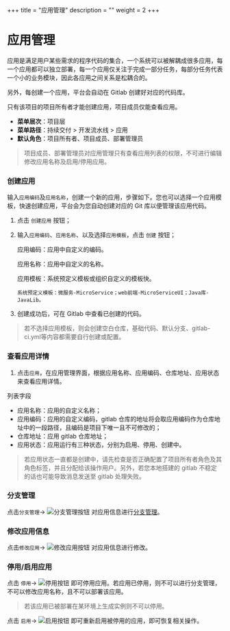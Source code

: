 ﻿+++
title = "应用管理"
description = ""
weight = 2
+++

# 应用管理
 
应用是满足用户某些需求的程序代码的集合，一个系统可以被解耦成很多应用，每一个应用都可以独立部署，每一个应用仅关注于完成一部分任务，每部分任务代表一个小的业务模块，因此各应用之间关系是松耦合的。

另外，每创建一个应用，平台会自动在 Gitlab 创建好对应的代码库。

只有该项目的项目所有者才能创建应用，项目成员仅能查看应用。
  
  - **菜单层次**：项目层
  - **菜单路径**：持续交付 > 开发流水线 > 应用
  - **默认角色**：项目所有者、项目成员、部署管理员

<blockquote class="note">
  项目成员、部署管理员对应用管理只有查看应用列表的权限，不可进行编辑修改应用名称及启用/停用应用。
</blockquote>

### 创建应用

输入`应用编码`及`应用名称`，创建一个新的应用，步骤如下。您也可以选择一个应用模板，快速创建应用，平台会为您自动创建对应的 Git 库以便管理该应用代码。

 1. 点击 `创建应用` 按钮；

 1. 输入`应用编码`、`应用名称`、以及选择`应用模板`，点击 `创建` 按钮；

    应用编码：应用中自定义的编码。

    应用名称：应用中自定义的名称。

    应用模板：系统预定义模板或组织自定义的模板快。

        系统预定义模板：微服务-MicroService；web前端-MicroServiceUI；Java库-JavaLib。
      
 1. 创建成功后，可在 Gitlab 中查看已创建的代码。

<blockquote class="note">
  若不选择应用模板，则会创建空白仓库，基础代码、默认分支、gitlab-ci.yml等内容都需要自行创建或配置。
</blockquote>

### 查看应用详情

  1. 点击`应用`，在应用管理界面，根据应用名称、应用编码、仓库地址、应用状态来查看应用详情。

列表字段

 - 应用名称：应用的自定义名称；
 - 应用编码：应用的自定义编码，gitlab 仓库的地址将会取应用编码作为仓库地址中的一段路径，且编码是项目下唯一且不可修改的；
 - 仓库地址：应用 gitlab 仓库地址；
 - 应用状态：应用运行有三种状态，分别为启用、停用、创建中。

<blockquote class="note">
  若应用状态一直都是创建中，请先检查是否正确配置了项目所有者角色及其角色标签，并且分配给该操作用户。另外，若您本地搭建的 gitlab 不稳定的话也可能导致消息发送至 gitlab 处理失败。
</blockquote>

### 分支管理

点击`分支管理`→ ![分支管理按钮](/docs/user-guide/development-pipeline/image/branch_management_button.png) 对应用信息进行[分支管理](../../development-pipeline/branch-management)。

### 修改应用信息

点击`修改应用`→ ![修改应用按钮](/docs/user-guide/development-pipeline/image/update_app_button.png) 对应用信息进行修改。

### 停用/启用应用

 点击 `停用`→ ![停用按钮](/docs/user-guide/development-pipeline/image/stop_button.png) 即可停用应用。若应用已停用，则不可以进行分支管理，不可以修改应用名称，且不可以部署该应用。
 
<blockquote class="note">
  若该应用已被部署在某环境上生成实例则不可以停用。 
</blockquote>

 点击 `启用`→ ![启用按钮](/docs/user-guide/development-pipeline/image/start_button.png) 即可重新启用被停用的应用，即可恢复相关操作。

